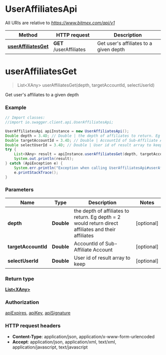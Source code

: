 # UserAffiliatesApi

All URIs are relative to *https://www.bitmex.com/api/v1*

Method | HTTP request | Description
------------- | ------------- | -------------
[**userAffiliatesGet**](UserAffiliatesApi.md#userAffiliatesGet) | **GET** /userAffiliates | Get user&#39;s affiliates to a given depth


<a name="userAffiliatesGet"></a>
# **userAffiliatesGet**
> List&lt;XAny&gt; userAffiliatesGet(depth, targetAccountId, selectUserId)

Get user&#39;s affiliates to a given depth

### Example
```java
// Import classes:
//import io.swagger.client.api.UserAffiliatesApi;

UserAffiliatesApi apiInstance = new UserAffiliatesApi();
Double depth = 3.4D; // Double | the depth of affiliates to return. Eg depth = 2 would return direct affiliates and their affiliates
Double targetAccountId = 3.4D; // Double | AccountId of Sub-Affiliate Account
Double selectUserId = 3.4D; // Double | User id of result array to keep
try {
    List<XAny> result = apiInstance.userAffiliatesGet(depth, targetAccountId, selectUserId);
    System.out.println(result);
} catch (ApiException e) {
    System.err.println("Exception when calling UserAffiliatesApi#userAffiliatesGet");
    e.printStackTrace();
}
```

### Parameters

Name | Type | Description  | Notes
------------- | ------------- | ------------- | -------------
 **depth** | **Double**| the depth of affiliates to return. Eg depth &#x3D; 2 would return direct affiliates and their affiliates | [optional]
 **targetAccountId** | **Double**| AccountId of Sub-Affiliate Account | [optional]
 **selectUserId** | **Double**| User id of result array to keep | [optional]

### Return type

[**List&lt;XAny&gt;**](XAny.md)

### Authorization

[apiExpires](../README.md#apiExpires), [apiKey](../README.md#apiKey), [apiSignature](../README.md#apiSignature)

### HTTP request headers

 - **Content-Type**: application/json, application/x-www-form-urlencoded
 - **Accept**: application/json, application/xml, text/xml, application/javascript, text/javascript

